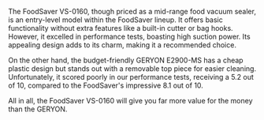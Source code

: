 The FoodSaver VS-0160, though priced as a mid-range food vacuum sealer, is an entry-level model within the FoodSaver lineup. It offers basic functionality without extra features like a built-in cutter or bag hooks. However, it excelled in performance tests, boasting high suction power. Its appealing design adds to its charm, making it a recommended choice.

On the other hand, the budget-friendly GERYON E2900-MS has a cheap plastic design but stands out with a removable top piece for easier cleaning. Unfortunately, it scored poorly in our performance tests, receiving a 5.2 out of 10, compared to the FoodSaver's impressive 8.1 out of 10.

All in all, the FoodSaver VS-0160 will give you far more value for the money than the GERYON.